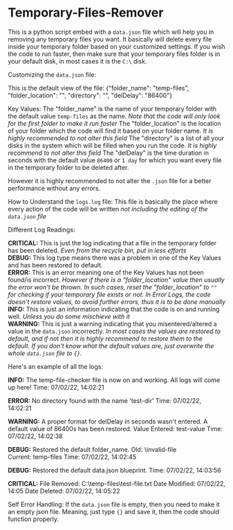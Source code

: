 # Temporary-Files-Remover
This is a python script embed with a `data.json` file which will help you in removing any temporary files you want. It basically will delete every file inside your temporary folder based on your customized settings. If you wish the code to run faster, then make sure that your temporary files folder is in your default disk, in most cases it is the `C:\` disk.

Customizing the `data.json` file:

This is the default view of the file:
{"folder_name": "temp-files", "folder_location": "", "directory": "", "delDelay": "86400"}

Key Values:
The "folder_name" is the name of your temporary folder with the default value `temp-files` as the name. *Note that the code will only look for the first folder to make it run faster*
The "folder_location" is the location of your folder which the code will find it based on your folder name. *It is highly recommended to not alter this field*
The "directory" is a list of all your disks in the system which will be filled when you run the code. *It is highly recommend to not alter this field*
The "delDelay" is the time duration in seconds with the default value `86400` or `1 day` for which you want every file in the temporary folder to be deleted after.

However it is highly recommended to not alter the `.json` file for a better performance without any errors.

How to Understand the `logs.log` file:
This file is basically the place where every action of the code will be written *not including the editing of the `data.json` file*

Different Log Readings:

**CRITICAL:** This is just the log indicating that a file in the temporary folder has been deleted. *Even from the recycle bin, put in less efforts*<br>
**DEBUG:** This log type means there was a problem in one of the Key Values and has been restored to default.<br>
**ERROR:** This is an error meaning one of the Key Values has not been found/is incorrect. *However if there is a "folder_location" value then usually the error won't be thrown. In such cases, reset the "folder_location" to `""` for checking if your temporary file exists or not. In Error Logs, the code doesn't restore values, to avoid further errors, thus it is to be done manually*<br>
**INFO:** This is just an information indicating that the code is on and running well. *Unless you do some mischieve with it*<br>
**WARNING:** This is just a warning indicating that you misentered/altered a value in the `data.json` incorrectly. *In most cases the values are restored to default, and if not then it is highly recommend to restore them to the default. If you don't know what the default values are, just overwrite the whole `data.json` file to `{}`.*

Here's an example of all the logs:

**INFO:**
The temp-file-checker file is now on and working. All logs will come up here!
Time: 07/02/22, 14:02:21

**ERROR:**
No directory found with the name 'test-dir'
Time: 07/02/22, 14:02:21

**WARNING:**
A proper format for delDelay in seconds wasn't entered. A default value of 86400s has been restored.
Value Entered: test-value
Time: 07/02/22, 14:02:38

**DEBUG:**
Restored the default folder_name.
Old: \invalid-file\
Current: temp-files
Time: 07/02/22, 14:02:45

**DEBUG:**
Restored the default data.json blueprint.
Time: 07/02/22, 14:03:56

**CRITICAL:**
File Removed: C:\\temp-files\test-file.txt
Date Modified: 07/02/22, 14:05
Date Deleted: 07/02/22, 14:05:22

Self Error Handling:
If the `data.json` file is empty, then you need to make it an empty json file. Meaning, just type `{}` and save it, then the code should function properly.


